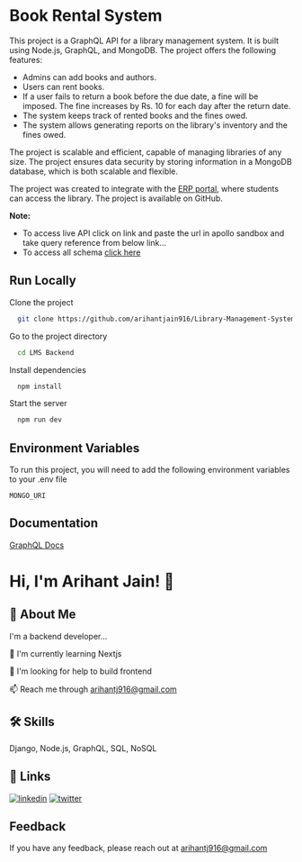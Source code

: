 
# Book Rental System

This project is a GraphQL API for a library management system. It is built using Node.js, GraphQL, and MongoDB. The project offers the following features:

- Admins can add books and authors.
- Users can rent books.
- If a user fails to return a book before the due date, a fine will be imposed. The fine increases by Rs. 10 for each day after the return date.
- The system keeps track of rented books and the fines owed.
- The system allows generating reports on the library's inventory and the fines owed.

The project is scalable and efficient, capable of managing libraries of any size.
The project ensures data security by storing information in a MongoDB database, which is both scalable and flexible.

The project was created to integrate with the [ERP portal](https://github.com/arihantjain916/ERP-Portal.git), where students can access the library. The project is available on GitHub.



**Note:** 
- To access live API click on link and paste the url in apollo sandbox and take query reference from below link...
- To access all schema [click here](https://studio.apollographql.com/graph/Library-Management-System/variant/current/schema/reference) 
## Run Locally

Clone the project

```bash
  git clone https://github.com/arihantjain916/Library-Management-System.git
```

Go to the project directory

```bash
  cd LMS Backend
```

Install dependencies

```bash
  npm install
```

Start the server

```bash
  npm run dev
```


## Environment Variables

To run this project, you will need to add the following environment variables to your .env file

`MONGO_URI`


## Documentation

[GraphQL Docs](https://graphql.org/learn/)   


# Hi, I'm Arihant Jain! 👋


## 🚀 About Me
I'm a backend developer...



🧠 I'm currently learning Nextjs

🤔 I'm looking for help to build frontend

📫 Reach me through arihantj916@gmail.com



## 🛠 Skills
Django, Node.js, GraphQL, SQL, NoSQL

## 🔗 Links
[![linkedin](https://img.shields.io/badge/linkedin-0A66C2?style=for-the-badge&logo=linkedin&logoColor=white)](https://www.linkedin.com/in/arihantjain916)
[![twitter](https://img.shields.io/badge/twitter-1DA1F2?style=for-the-badge&logo=twitter&logoColor=white)](https://twitter.com/arihantjain916)
## Feedback

If you have any feedback, please reach out at arihantj916@gmail.com
